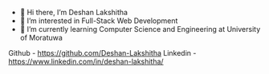 - 👋 Hi there, I’m Deshan Lakshitha
- 👀 I’m interested in Full-Stack Web Development
- 🌱 I’m currently learning Computer Science and Engineering at University of Moratuwa

Github - https://github.com/Deshan-Lakshitha
Linkedin - https://www.linkedin.com/in/deshan-lakshitha/

<!---
Deshan-Lakshitha/Deshan-Lakshitha is a ✨ special ✨ repository because its `README.md` (this file) appears on your GitHub profile.
You can click the Preview link to take a look at your changes.
--->

